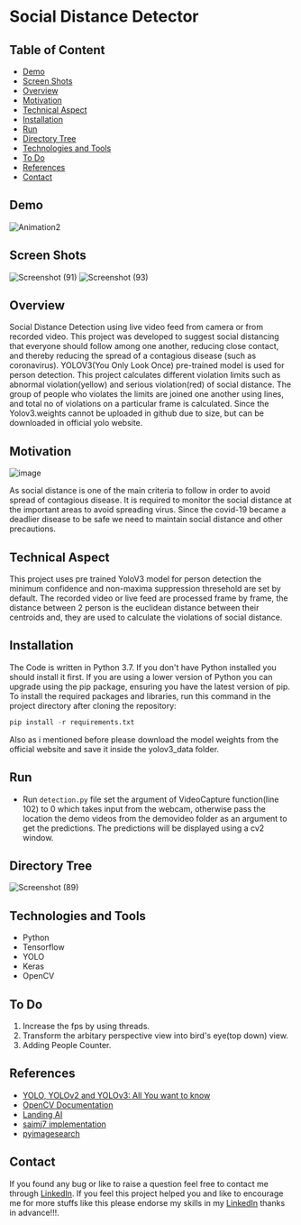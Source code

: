 # Social Distance Detector
## Table of Content
- [Demo](#demo)
- [Screen Shots](#screen-shots)
- [Overview](#overview)
- [Motivation](#motivation)
- [Technical Aspect](#technical-aspect)
- [Installation](#installation)
- [Run](#run)
- [Directory Tree](#directory-tree)
- [Technologies and Tools](#technologies-and-tools)
- [To Do](#to-do)
- [References](#references)
- [Contact](#contact)
## Demo
![Animation2](https://user-images.githubusercontent.com/49152921/119293269-b17bbb80-bc6f-11eb-9682-00c1cfca4349.gif)

## Screen Shots
![Screenshot (91)](https://user-images.githubusercontent.com/49152921/119273107-f8918e80-bc26-11eb-8e6a-a838ea887534.png)
![Screenshot (93)](https://user-images.githubusercontent.com/49152921/119273169-3f7f8400-bc27-11eb-98d0-581d88e7f37f.png)

## Overview
Social Distance Detection using live video feed from camera or from recorded video. This project was developed to suggest social distancing that everyone should follow among one another, reducing close contact, and thereby reducing the spread of a contagious disease (such as coronavirus). YOLOV3(You Only Look Once) pre-trained model is used for person detection. This project calculates different violation limits such as abnormal violation(yellow) and serious violation(red) of social distance. The group of people who violates the limits are joined one another using lines, and total no of violations on a particular frame is calculated. Since the Yolov3.weights cannot be uploaded in github due to size, but can be downloaded in official yolo website.
## Motivation
![image](https://user-images.githubusercontent.com/49152921/119272523-f7ab2d80-bc23-11eb-9931-8ab95556544b.png)

As social distance is one of the main criteria to follow in order to avoid spread of contagious disease. It is required to monitor the social distance at the important areas to avoid spreading virus. Since the covid-19 became a deadlier disease to be safe we need to maintain social distance and other precautions.
## Technical Aspect
This project uses pre trained YoloV3 model for person detection the minimum confidence and non-maxima suppression thresehold are set by default. The recorded video or live feed are processed frame by frame, the distance between 2 person is the euclidean distance between their centroids and, they are used to calculate the violations of social distance. 
## Installation
The Code is written in Python 3.7. If you don't have Python installed you should install it first. If you are using a lower version of Python you can upgrade using the pip package, ensuring you have the latest version of pip. To install the required packages and libraries, run this command in the project directory after cloning the repository:
```python
pip install -r requirements.txt
```
Also as i mentioned before please download the model weights from the official website and save it inside the yolov3_data folder.
## Run
- Run ```detection.py``` file set the argument of VideoCapture function(line 102) to 0 which takes input from the webcam, otherwise pass the location the demo videos from the demovideo folder as an argument to get the predictions. The predictions will be displayed using a cv2 window.
## Directory Tree
![Screenshot (89)](https://user-images.githubusercontent.com/49152921/119271834-edd3fb00-bc20-11eb-9d8b-43231ff6d7ff.png)

## Technologies and Tools
- Python
- Tensorflow
- YOLO
- Keras
- OpenCV
## To Do
1. Increase the fps by using threads.
2. Transform the arbitary perspective view into bird's eye(top down) view.
3. Adding People Counter.
## References
- [YOLO, YOLOv2 and YOLOv3: All You want to know](https://amrokamal-47691.medium.com/yolo-yolov2-and-yolov3-all-you-want-to-know-7e3e92dc4899#:~:text=YOLOv3%20uses%20a%20new%20network,has%20some%20short%20cut%20connections.&text=After%20training%20on%20classification%20the,is%20removed%20from%20Darknet%2D53.)
- [OpenCV Documentation](https://docs.opencv.org/3.4/db/d30/classcv_1_1dnn_1_1Net.html#a5e74adacffd6aa53d56046581de7fcbd)
- [Landing AI](https://landing.ai/landing-ai-creates-an-ai-tool-to-help-customers-monitor-social-distancing-in-the-workplace/)
- [saimj7 implementation](https://github.com/saimj7/Social-Distancing-Detection-in-Real-Time)
- [pyimagesearch](https://www.pyimagesearch.com/2020/06/01/opencv-social-distancing-detector/)
## Contact
If you found any bug or like to raise a question feel free to contact me through [LinkedIn](https://www.linkedin.com/in/kirushikesh-d-b-10a75a169/). If you feel this project helped you and like to encourage me for more stuffs like this please endorse my skills in my [LinkedIn](https://www.linkedin.com/in/kirushikesh-d-b-10a75a169/) thanks in advance!!!.
